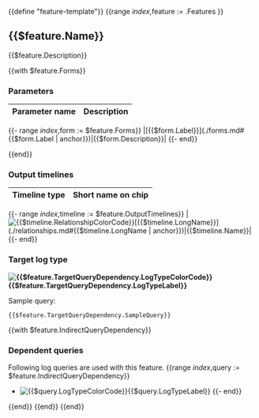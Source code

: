 {{define "feature-template"}}
{{range $index,$feature := .Features }}
<!-- BEGIN GENERATED PART: feature-element-header-{{$feature.ID}} -->
## {{$feature.Name}}

{{$feature.Description}}

<!-- END GENERATED PART: feature-element-header-{{$feature.ID}} -->
{{with $feature.Forms}}
<!-- BEGIN GENERATED PART: feature-element-depending-form-header-{{$feature.ID}} -->
### Parameters

|Parameter name|Description|
|:-:|---|
{{- range $index,$form := $feature.Forms}}
|[{{$form.Label}}](./forms.md#{{$form.Label | anchor}})|{{$form.Description}}|
{{- end}}
<!-- END GENERATED PART: feature-element-depending-form-header-{{$feature.ID}} -->
{{end}}

<!-- BEGIN GENERATED PART: feature-element-output-timelines-{{$feature.ID}} -->
### Output timelines

|Timeline type|Short name on chip|
|:-:|:-:|
{{- range $index,$timeline := $feature.OutputTimelines}}
|![{{$timeline.RelationshipColorCode}}](https://placehold.co/15x15/{{$timeline.RelationshipColorCode}}/{{$timeline.RelationshipColorCode}}.png)[{{$timeline.LongName}}](./relationships.md#{{$timeline.LongName | anchor}})|{{$timeline.Name}}|
{{- end}}

<!-- END GENERATED PART: feature-element-output-timelines-{{$feature.ID}} -->
<!-- BEGIN GENERATED PART: feature-element-target-query-{{$feature.ID}} -->
### Target log type

**![{{$feature.TargetQueryDependency.LogTypeColorCode}}](https://placehold.co/15x15/{{$feature.TargetQueryDependency.LogTypeColorCode}}/{{$feature.TargetQueryDependency.LogTypeColorCode}}.png){{$feature.TargetQueryDependency.LogTypeLabel}}**

Sample query:

```
{{$feature.TargetQueryDependency.SampleQuery}}
```

<!-- END GENERATED PART: feature-element-target-query-{{$feature.ID}} -->
{{with $feature.IndirectQueryDependency}}
<!-- BEGIN GENERATED PART: feature-element-depending-indirect-query-header-{{$feature.ID}} -->
### Dependent queries

Following log queries are used with this feature.
{{range $index,$query := $feature.IndirectQueryDependency}}
* ![{{$query.LogTypeColorCode}}](https://placehold.co/15x15/{{$query.LogTypeColorCode}}/{{$query.LogTypeColorCode}}.png){{$query.LogTypeLabel}}
{{- end}}
<!-- END GENERATED PART: feature-element-depending-indirect-query-header-{{$feature.ID}} -->
{{end}}
{{end}}
{{end}}